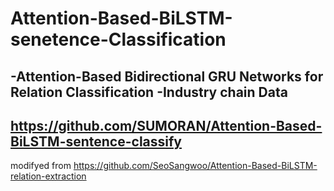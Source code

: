 # Attention-Based-BiLSTM-senetence-Classification
-Attention-Based Bidirectional GRU Networks for Relation Classification
-Industry chain Data
---
https://github.com/SUMORAN/Attention-Based-BiLSTM-sentence-classify
---
modifyed from https://github.com/SeoSangwoo/Attention-Based-BiLSTM-relation-extraction